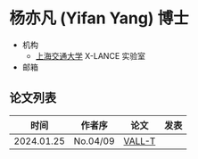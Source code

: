# 杨亦凡 (Yifan Yang) 博士

- 机构
  - [上海交通大学](../Institutions/CHN-SJTU_上海交通大学.md) X-LANCE 实验室
- 邮箱

## 论文列表

| 时间 | 作者序 | 论文 | 发表 |
|:-:|:-:|---|---|
| 2024.01.25 | No.04/09 | [VALL-T](../Models/Speech_LLM/2024.01.25_VALL-T.md) |